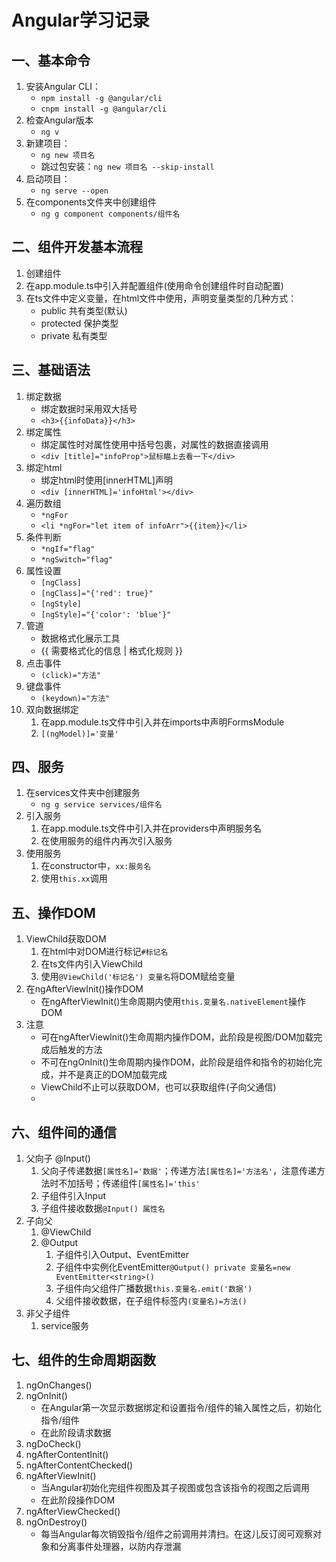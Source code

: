 # Angular学习记录

## 一、基本命令

1. 安装Angular CLI：
    * `npm install -g @angular/cli`
    * `cnpm install -g @angular/cli`
2. 检查Angular版本
    * `ng v`
3. 新建项目：
    * `ng new 项目名`
    * 跳过包安装：`ng new 项目名 --skip-install`
4. 启动项目：
    * `ng serve --open`
5. 在components文件夹中创建组件
    * `ng g component components/组件名`

## 二、组件开发基本流程

1. 创建组件
2. 在app.module.ts中引入并配置组件(使用命令创建组件时自动配置)
3. 在ts文件中定义变量，在html文件中使用，声明变量类型的几种方式：
    * public      共有类型(默认)
    * protected   保护类型
    * private     私有类型

## 三、基础语法
1. 绑定数据
    * 绑定数据时采用双大括号
    * `<h3>{{infoData}}</h3>`
2. 绑定属性
    * 绑定属性时对属性使用中括号包裹，对属性的数据直接调用
    * `<div [title]="infoProp">鼠标瞄上去看一下</div>`
3. 绑定html
    * 绑定html时使用[innerHTML]声明
    * `<div [innerHTML]='infoHtml'></div>`
4. 遍历数组
    * `*ngFor`
    * `<li *ngFor="let item of infoArr">{{item}}</li>`
5. 条件判断
    * `*ngIf="flag"`
    * `*ngSwitch="flag"`
6. 属性设置
    * `[ngClass]`
    * `[ngClass]="{'red': true}"`
    * `[ngStyle]`
    * `[ngStyle]="{'color': 'blue'}"`
7. 管道
    * 数据格式化展示工具
    * {{ 需要格式化的信息 | 格式化规则 }}
8. 点击事件
    * `(click)="方法"`
9. 键盘事件
    * `(keydown)="方法"`
10. 双向数据绑定
    1.  在app.module.ts文件中引入并在imports中声明FormsModule
    2.  `[(ngModel)]='变量'`

## 四、服务
1. 在services文件夹中创建服务
    * `ng g service services/组件名`
2. 引入服务
    1. 在app.module.ts文件中引入并在providers中声明服务名
    2. 在使用服务的组件内再次引入服务
3. 使用服务
    1. 在constructor中，`xx:服务名`
    2. 使用`this.xx`调用

## 五、操作DOM
1. ViewChild获取DOM
    1. 在html中对DOM进行标记`#标记名`
    2. 在ts文件内引入ViewChild
    3. 使用`@ViewChild('标记名') 变量名`将DOM赋给变量
2. 在ngAfterViewInit()操作DOM
    * 在ngAfterViewInit()生命周期内使用`this.变量名.nativeElement`操作DOM
3. 注意
    * 可在ngAfterViewInit()生命周期内操作DOM，此阶段是视图/DOM加载完成后触发的方法
    * 不可在ngOnInit()生命周期内操作DOM，此阶段是组件和指令的初始化完成，并不是真正的DOM加载完成
    * ViewChild不止可以获取DOM，也可以获取组件(子向父通信)
    * 
## 六、组件间的通信
1. 父向子 @Input()
    1. 父向子传递数据`[属性名]='数据'`；传递方法`[属性名]='方法名'`，注意传递方法时不加括号；传递组件`[属性名]='this'`
    2. 子组件引入Input
    3. 子组件接收数据`@Input() 属性名`
2. 子向父
    1. @ViewChild
    2. @Output
       1. 子组件引入Output、EventEmitter
       2. 子组件中实例化EventEmitter`@Output() private 变量名=new EventEmitter<string>()`
       3. 子组件向父组件广播数据`this.变量名.emit('数据')`
       4. 父组件接收数据，在子组件标签内`(变量名)=方法()`
3. 非父子组件
   1. service服务

## 七、组件的生命周期函数
1. ngOnChanges()
2. ngOnInit()
    * 在Angular第一次显示数据绑定和设置指令/组件的输入属性之后，初始化指令/组件
    * 在此阶段请求数据
3. ngDoCheck()
4. ngAfterContentInit()
5. ngAfterContentChecked()
6. ngAfterViewInit()
    * 当Angular初始化完组件视图及其子视图或包含该指令的视图之后调用
    * 在此阶段操作DOM
7. ngAfterViewChecked()
8. ngOnDestroy()
    * 每当Angular每次销毁指令/组件之前调用并清扫。在这儿反订阅可观察对象和分离事件处理器，以防内存泄漏